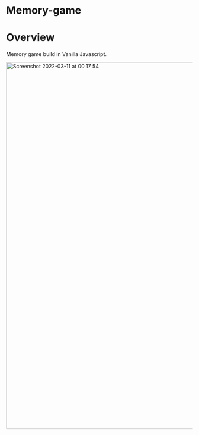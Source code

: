 # Memory-game
# Overview
Memory game build in Vanilla Javascript.


<img width="986" alt="Screenshot 2022-03-11 at 00 17 54" src="https://user-images.githubusercontent.com/77361223/157777437-a44f8d2e-94a8-4c27-a616-f7597dc7db4d.png">

